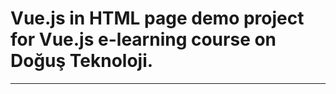 # Vue.js in HTML page demo project for Vue.js e-learning course on Doğuş Teknoloji.
----------------------------------------

